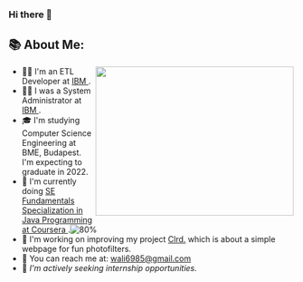 ### Hi there 👋

## 📚 About Me:
<a href="https://github.com/IbrarShakoor/"><img align="right" width="350" height="263" src="https://github.com/SABERGLOW/SABERGLOW/blob/master/Misc/aboutme.gif"></a>
  - 👨‍💻 I'm an ETL Developer at <a href = "https://www.ibm.com/hu-en">IBM </a>.
  - 👨‍🏫 I was a System Administrator at <a href = "https://www.ibm.com/hu-en">IBM </a>.
  - 🎓 I'm studying Computer Science Engineering at BME, Budapest. I'm expecting to graduate in 2022.
  - 🎯 I'm currently doing <a href="https://www.coursera.org/specializations/java-programming"> SE Fundamentals Specialization in Java Programming at Coursera </a>.![80%](https://progress-bar.dev/80)
  - 🚀 I'm working on improving my project <a href = "https://github.com/SABERGLOW/Clrd."> Clrd.</a> which is about a simple webpage for fun photofilters.
  - 📧 You can reach me at: wali6985@gmail.com
  - 💼 _I'm actively seeking internship opportunities._

<p>&nbsp;</p>
